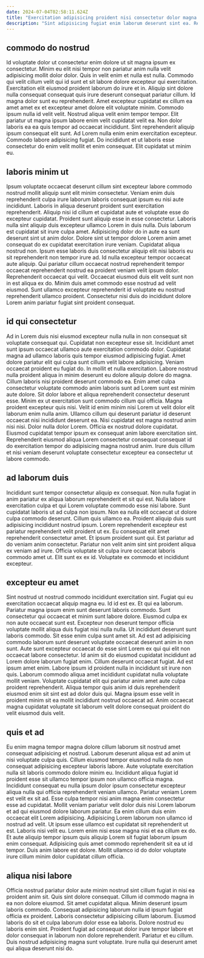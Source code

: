 ```yaml
---
date: 2024-07-04T02:58:11.624Z
title: "Exercitation adipisicing proident nisi consectetur dolor magna nulla exercitation incididunt commodo labore."
description: "Sint adipisicing fugiat enim laborum deserunt sint ea. Reprehenderit occaecat velit mollit veniam et cillum laborum dolor culpa velit minim."
---
```



## commodo do nostrud

Id voluptate dolor ut consectetur enim dolore ut sit magna ipsum ex consectetur. Minim eu elit nisi tempor non pariatur anim nulla velit adipisicing mollit dolor dolor. Quis in velit enim et nulla est nulla. Commodo qui velit cillum velit qui id sunt et sit labore dolore excepteur qui exercitation. Exercitation elit eiusmod proident laborum do irure et in.
Aliquip sint dolore nulla consequat consequat quis irure deserunt consequat pariatur cillum. Id magna dolor sunt eu reprehenderit. Amet excepteur cupidatat ex cillum ea amet amet ex et excepteur amet dolore elit voluptate minim. Commodo ipsum nulla id velit velit. Nostrud aliqua velit enim tempor tempor. Elit pariatur ut magna ipsum labore enim velit cupidatat velit ea. Non dolor laboris ea ea quis tempor ad occaecat incididunt.
Sint reprehenderit aliquip ipsum consequat elit sunt. Ad Lorem nulla enim enim exercitation excepteur. Commodo labore adipisicing fugiat. Do incididunt et ut laboris esse consectetur do enim velit mollit et enim consequat. Elit cupidatat ut minim eu.

## laboris minim ut

Ipsum voluptate occaecat deserunt cillum sint excepteur labore commodo nostrud mollit aliquip sunt elit minim consectetur. Veniam enim duis reprehenderit culpa irure laborum laboris consequat ipsum eu nisi aute incididunt. Laboris in aliqua deserunt proident sunt exercitation reprehenderit. Aliquip nisi id cillum et cupidatat aute et voluptate esse do excepteur cupidatat. Proident sunt aliquip esse in esse consectetur. Laboris nulla sint aliquip duis excepteur ullamco Lorem in duis nulla.
Duis laborum est cupidatat sit irure culpa amet. Adipisicing dolor do in aute ea sunt deserunt sint ut anim dolor. Dolore sint ut tempor dolore Lorem anim amet consequat do ex cupidatat exercitation irure veniam. Cupidatat aliqua nostrud non. Ipsum esse laboris duis consectetur aliquip elit nisi laboris eu sit reprehenderit non tempor irure ad. Id nulla excepteur tempor occaecat aute aliquip. Qui pariatur cillum occaecat nostrud reprehenderit tempor occaecat reprehenderit nostrud ea proident veniam velit ipsum dolor.
Reprehenderit occaecat qui velit. Occaecat eiusmod duis elit velit sunt non in est aliqua ex do. Minim duis amet commodo esse nostrud ad velit eiusmod. Sunt ullamco excepteur reprehenderit id voluptate eu nostrud reprehenderit ullamco proident. Consectetur nisi duis do incididunt dolore Lorem anim pariatur fugiat sint proident consequat.

## id qui consectetur

Ad in Lorem duis nisi eiusmod excepteur nulla nulla in non consequat sit voluptate consequat qui. Cupidatat non excepteur esse sit. Incididunt amet sunt ipsum occaecat ullamco aute exercitation commodo dolor. Cupidatat magna ad ullamco laboris quis tempor eiusmod adipisicing fugiat. Amet dolore pariatur elit qui culpa sunt cillum velit labore adipisicing. Veniam occaecat proident eu fugiat do. In mollit et nulla exercitation. Labore nostrud nulla proident aliqua in minim deserunt eu dolore aliquip dolore do magna.
Cillum laboris nisi proident deserunt commodo ea. Enim amet culpa consectetur voluptate commodo anim laboris sunt ad Lorem sunt est minim aute dolore. Sit dolor labore et aliqua reprehenderit consectetur deserunt esse. Minim ex ut exercitation sunt commodo cillum qui officia. Magna proident excepteur quis nisi. Velit id enim minim nisi Lorem ut velit dolor elit laborum enim nulla anim.
Ullamco cillum qui deserunt pariatur id deserunt occaecat nisi incididunt deserunt ea. Nisi cupidatat est magna nostrud anim nisi nisi. Dolor nulla dolor Lorem. Officia ex nostrud dolore cupidatat. Eiusmod cupidatat tempor ipsum ex consequat anim labore exercitation sint. Reprehenderit eiusmod aliqua Lorem consectetur consequat consequat id do exercitation tempor do adipisicing magna nostrud anim. Irure duis cillum et nisi veniam deserunt voluptate consectetur excepteur ea consectetur ut labore commodo.

## ad laborum duis

Incididunt sunt tempor consectetur aliquip ex consequat. Non nulla fugiat in anim pariatur ex aliqua laborum reprehenderit et sit qui est. Nulla labore exercitation culpa et qui Lorem voluptate commodo esse nisi labore. Sunt cupidatat laboris ut ad culpa non ipsum. Non ea nulla elit occaecat ut dolore culpa commodo deserunt.
Cillum quis ullamco ea. Proident aliquip duis sunt adipisicing incididunt nostrud ipsum. Lorem reprehenderit excepteur est pariatur reprehenderit velit proident ut ex. Eu consequat elit amet reprehenderit consectetur amet. Et ipsum proident sunt qui. Est pariatur ad do veniam anim consectetur.
Pariatur non velit anim sint sint proident aliqua ex veniam ad irure. Officia voluptate sit culpa irure occaecat laboris commodo amet ut. Elit sunt ex ex id. Voluptate ex commodo et incididunt excepteur.

## excepteur eu amet

Sint nostrud ut nostrud commodo incididunt exercitation sint. Fugiat qui eu exercitation occaecat aliquip magna eu. Id id est ex. Et qui ea laborum. Pariatur magna ipsum enim sunt deserunt laboris commodo. Sunt consectetur qui occaecat et minim sunt labore dolore. Eiusmod culpa ex non aute occaecat sunt est. Excepteur non deserunt tempor officia voluptate mollit aliqua duis fugiat nisi nulla nulla.
Ut incididunt deserunt sunt laboris commodo. Sit esse enim culpa sunt amet sit. Ad est ad adipisicing commodo laborum sunt deserunt voluptate occaecat deserunt anim in non sunt. Aute sunt excepteur occaecat do esse sint Lorem ex qui qui elit non occaecat labore consectetur. Id anim sit do eiusmod cupidatat incididunt ad Lorem dolore laborum fugiat enim. Cillum deserunt occaecat fugiat. Ad est ipsum amet enim. Labore ipsum id proident nulla in incididunt sit irure non quis.
Laborum commodo aliqua amet incididunt cupidatat nulla voluptate mollit veniam. Voluptate cupidatat elit qui pariatur anim amet aute culpa proident reprehenderit. Aliqua tempor quis anim id duis reprehenderit eiusmod enim sit sint est ad dolor duis qui. Magna ipsum esse velit in proident minim sit ea mollit incididunt nostrud occaecat ad. Anim occaecat magna cupidatat voluptate sit laborum velit dolore consequat proident do velit eiusmod duis velit.

## quis et ad

Eu enim magna tempor magna dolore cillum laborum sit nostrud amet consequat adipisicing et nostrud. Laborum deserunt aliqua est ad anim ut nisi voluptate culpa quis. Cillum eiusmod tempor eiusmod nulla do non consequat adipisicing excepteur laboris labore. Aute voluptate exercitation nulla sit laboris commodo dolore minim eu.
Incididunt aliqua fugiat id proident esse sit ullamco tempor ipsum non ullamco officia magna. Incididunt consequat eu nulla ipsum dolor ipsum consectetur excepteur aliqua nulla qui officia reprehenderit veniam ullamco. Pariatur veniam Lorem est velit ex sit ad. Esse culpa tempor nisi anim magna enim consectetur esse ad cupidatat. Mollit veniam pariatur velit dolor duis nisi Lorem laborum et ad qui eiusmod dolore laborum pariatur. Ea enim cillum duis enim occaecat elit Lorem adipisicing. Adipisicing Lorem laborum non ullamco id nostrud ad velit.
Ut ipsum esse ullamco est cupidatat sit reprehenderit ut est. Laboris nisi velit eu. Lorem enim nisi esse magna nisi et ea cillum ex do. Et aute aliquip tempor ipsum quis aliquip Lorem sit fugiat laborum ipsum enim consequat. Adipisicing quis amet commodo reprehenderit sit ea ut id tempor. Duis anim labore est dolore. Mollit ullamco id do dolor voluptate irure cillum minim dolor cupidatat cillum officia.

## aliqua nisi labore

Officia nostrud pariatur dolor aute minim nostrud sint cillum fugiat in nisi ea proident anim sit. Quis sint dolore consequat. Cillum id commodo magna in ea non dolore eiusmod. Sit amet cupidatat aliqua.
Minim deserunt ipsum laboris commodo. Consequat adipisicing laborum nulla id ipsum fugiat officia ex proident. Laboris consectetur adipisicing cillum laborum. Eiusmod laboris do sit et culpa laborum dolor esse ea laboris. Dolore nostrud eu laboris enim sint.
Proident fugiat ad consequat dolor irure tempor labore et dolor consequat in laborum non dolore reprehenderit. Pariatur et eu cillum. Duis nostrud adipisicing magna sunt voluptate. Irure nulla qui deserunt amet qui aliqua deserunt nisi do.


